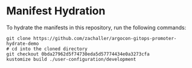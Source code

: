 # Manifest Hydration

To hydrate the manifests in this repository, run the following commands:

```shell
git clone https://github.com/zachaller/argocon-gitops-promoter-hydrate-demo
# cd into the cloned directory
git checkout 0bda27962d5f74730eda5d57774434e0a3273cfa
kustomize build ./user-configuration/development
```
